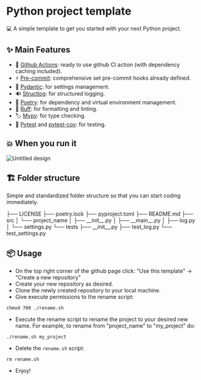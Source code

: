 # Python project template

💻 A simple template to get you started with your next Python project.

## ✨ Main Features
- 🔨 [Github Actions](https://github.com/features/actions): ready to use github CI action (with dependency caching included).
- ⚡️ [Pre-commit](https://pre-commit.com/): comprehensive set pre-commit hooks already defined.
- 🔧 [Pydantic](https://docs.pydantic.dev/latest/): for settings management.
- 🔊 [Structlog](https://www.structlog.org/en/stable/index.html): for structured logging.
- 📌 [Poetry](https://python-poetry.org/): for dependency and virtual environment management.
- 📝 [Ruff](https://github.com/astral-sh/ruff): for formatting and linting.
- 🏷️ [Mypy](https://mypy.readthedocs.io/en/stable/): for type checking.
- 🧪 [Pytest](https://docs.pytest.org/) and [pytest-cov](https://pytest-cov.readthedocs.io/en/latest/): for testing.


## 💥 When you run it
![Untitled design](https://github.com/user-attachments/assets/a0276a80-f405-4ebc-93b6-4e36b798ee58)

## 🏗️ Folder structure
Simple and standardized folder structure so that you can start coding immediately.

├── LICENSE
├── poetry.lock
├── pyproject.toml
├── README.md
├── src
│  └── project_name
│     ├── \_\_init\_\_.py
│     ├── \_\_main\_\_.py
│     ├── log.py
│     └── settings.py
└── tests
   ├── \_\_init\_\_.py
   ├── test_log.py
   └── test_settings.py


## 📦️ Usage
-  On the top right corner of the github page click: "Use this template" -> "Create a new repository"
- Create your new repository as desired.
- Clone the newly created repository to your local machine.
- Give execute permissions to the rename script:
```shell
chmod 700 ./rename.sh
```
- Execute the rename script to rename the project to your desired new name. For example, to rename from "project_name" to "my_project" do:
```shell
./rename.sh my_project
```
- Delete the `rename.sh` script:
```shell
rm rename.sh
```
- Enjoy!

